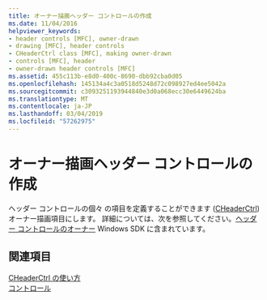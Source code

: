 ```yaml
---
title: オーナー描画ヘッダー コントロールの作成
ms.date: 11/04/2016
helpviewer_keywords:
- header controls [MFC], owner-drawn
- drawing [MFC], header controls
- CHeaderCtrl class [MFC], making owner-drawn
- controls [MFC], header
- owner-drawn header controls [MFC]
ms.assetid: 455c113b-e8d0-400c-8690-dbb92cba0d05
ms.openlocfilehash: 145134a4c3a0518d5248d72c098927ed4ee5042a
ms.sourcegitcommit: c3093251193944840e3d0a068ecc30e6449624ba
ms.translationtype: MT
ms.contentlocale: ja-JP
ms.lasthandoff: 03/04/2019
ms.locfileid: "57262975"
---
```

# <a name="making-owner-drawn-header-controls"></a>オーナー描画ヘッダー コントロールの作成

ヘッダー コントロールの個々 の項目を定義することができます ([CHeaderCtrl](../mfc/reference/cheaderctrl-class.md)) オーナー描画項目にします。 詳細については、次を参照してください。[ヘッダー コントロールのオーナー](/windows/desktop/Controls/header-controls) Windows SDK に含まれています。

## <a name="see-also"></a>関連項目

[CHeaderCtrl の使い方](../mfc/using-cheaderctrl.md)<br/>
[コントロール](../mfc/controls-mfc.md)
